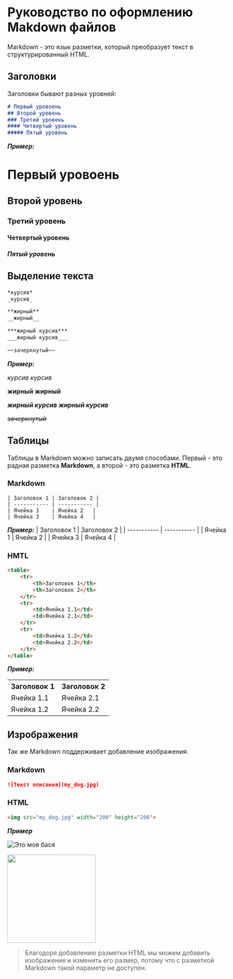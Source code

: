 # Руководство по оформлению Makdown файлов
Markdown - это язык разметки, который преобразует текст в структурированный HTML.

## Заголовки
Заголовки бывают разных уровней:
```markdown
# Первый уровоень
## Второй уровень
### Третий уровень
#### Четвертый уровень
##### Пятый уровень
```
***Пример:***
# Первый уровоень
## Второй уровень
### Третий уровень
#### Четвертый уровень
##### Пятый уровень

## Выделение текста

```markdown
*курсив*
_курсив_

**жирный**
__жирный__

***жирный курсив***
___жирный курсив___

~~зачеркнутый~~
```
***Пример:***

*курсив*
_курсив_

**жирный**
__жирный__

***жирный курсив***
___жирный курсив___

~~зачеркнутый~~

## Таблицы
 Таблицы в Markdown можно записать двумя способами. Первый - это радная разметка **Markdown**, а второй - это разметка **HTML**.

### Markdown
```
| Заголовок 1 | Заголовок 2 |
| ----------- | ----------- |
| Ячейка 1    | Ячейка 2   |
| Ячейка 3    | Ячейка 4   |
```
***Пример:***
| Заголовок 1 | Заголовок 2 |
| ----------- | ----------- |
| Ячейка 1    | Ячейка 2   |
| Ячейка 3    | Ячейка 4   |
### HMTL
```html
<table>
    <tr>
        <th>Заголовок 1</th>
        <th>Заголовок 2</th>
    </tr>
    <tr>
        <td>Ячейка 1.1</td>
        <td>Ячейка 2.1</td>
    </tr>
    <tr>
        <td>Ячейка 1.2</td>
        <td>Ячейка 2.2</td>
    </tr>
</table>
```
***Пример:***
<table>
    <tr>
        <th>Заголовок 1</th>
        <th>Заголовок 2</th>
    </tr>
    <tr>
        <td>Ячейка 1.1</td>
        <td>Ячейка 2.1</td>
    </tr>
    <tr>
        <td>Ячейка 1.2</td>
        <td>Ячейка 2.2</td>
    </tr>
</table>

## Изрображения 
Так же Markdown поддерживает добавление изображения.

### Markdown
```markdown
![Текст описания](my_dog.jpg)
```
### HTML
```html
<img src="my_dog.jpg" width="200" height="200">
```
***Пример***

![Это моя бася](my_dog.jpg)

<img src="my_dog.jpg" width="200" height="200">

 >Благодоря добавлению разметки HTML мы можем добавить изображение и изменить его размер, потому что с разметкой Markdown такой параметр не доступен.